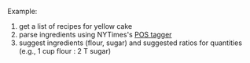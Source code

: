 Example:

1. get a list of recipes for yellow cake
2. parse ingredients using NYTimes's [POS tagger](https://github.com/NYTimes/ingredient-phrase-tagger)
3. suggest ingredients (flour, sugar) and suggested ratios for quantities (e.g., 1 cup flour : 2 T sugar)
